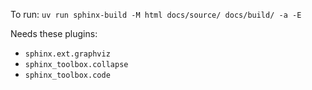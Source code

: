 To run: `uv run sphinx-build -M html docs/source/ docs/build/ -a -E`

Needs these plugins:
- `sphinx.ext.graphviz`
- `sphinx_toolbox.collapse`
- `sphinx_toolbox.code`
